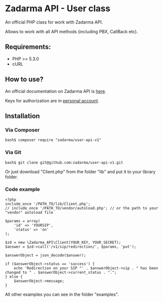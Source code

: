 # Zadarma API - User class
An official PHP class for work with Zadarma API.

Allows to work with all API methods (including PBX, CallBack etc).

## Requirements:
- PHP >= 5.3.0
- cURL

## How to use?
An official documentation on Zadarma API is [here](https://zadarma.com/ru/support/api/).

Keys for authorization are in [personal account](https://ss.zadarma.com/api/).

## Installation
### Via Сomposer
```
bash$ composer require "zadarma/user-api-v1"
```
### Via Git
```
bash$ git clone git@github.com:zadarma/user-api-v1.git
```
Or just download "Client.php" from the folder "lib" and put it to your library folder.

###  Code example
```
<?php
include_once '/PATH_TO/lib/Client.php';
// include_once '/PATH_TO/vendor/autoload.php'; // or the path to your "vendor" autoload file

$params = array(
    'id' => 'YOURSIP',
    'status' => 'on'
);

$zd = new \Zadarma_API\Client(YOUR_KEY, YOUR_SECRET);
$answer = $zd->call('/v1/sip/redirection/', $params, 'put');

$answerObject = json_decode($answer);

if ($answerObject->status == 'success') {
    echo 'Redirection on your SIP "' . $answerObject->sip . " has been changed to " . $answerObject->current_status . ".";
} else {
    $answerObject->message;
}
```

All other examples you can see in the folder "examples".
